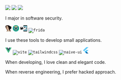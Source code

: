 [![](https://img.shields.io/badge/-Python-3e74a2?style=flat-square&logo=Python&logoColor=fff)](https://www.python.org/)
[![](https://img.shields.io/badge/-JavaScript-f7e018?style=flat-square&logo=javascript&logoColor=white)](https://www.ecma-international.org/)
[![](https://img.shields.io/badge/-Golang-007D9C?style=flat-square&logo=go&logoColor=fff)](https://golang.google.cn/)

<p>I major in software security.</p>

<code><img height="20" src="./images/ida.png" alt="ida" /></code>
<code><img height="20" src="./images/magisk.png" alt="magisk" /></code>
<code><img height="20" src="./images/xposed.svg" alt="xposed" /></code>
<code><img height="20" src="./images/frida.ico" alt="frida" /></code>
<br />

<p>I use these tools to develop small applications.</p>

<code><img height="20" src="https://raw.githubusercontent.com/github/explore/80688e429a7d4ef2fca1e82350fe8e3517d3494d/topics/vue/vue.png" alt="vue" /></code>
<code><img height="20" src="https://vitejs.dev/logo.svg" alt="vite" /></code>
<code><img height="20" src="https://tailwindcss.com/favicons/favicon-32x32.png" alt="tailwindcss" /></code>
<code><img height="20" src="https://naiveui.oss-cn-hongkong.aliyuncs.com/naivelogo.svg" alt="naive-ui" /></code>
<code><img height="20" src="./images/flutter.svg" alt="flutter" /></code>
<br />


When developing, I love clean and elegant code.

When reverse engineering, I prefer hacked approach.